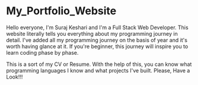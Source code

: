 # My_Portfolio_Website

Hello everyone, I'm Suraj Keshari and I'm a Full Stack Web Developer. This website literally tells you everything about my programming journey in detail. I've added all my programming journey on the basis of year and it's worth having glance at it. If you're beginner, this journey will inspire you to learn coding phase by phase.

This is a sort of my CV or Resume. With the help of this, you can know what programming languages I know and what projects I've built. Please, Have a Look!!!
